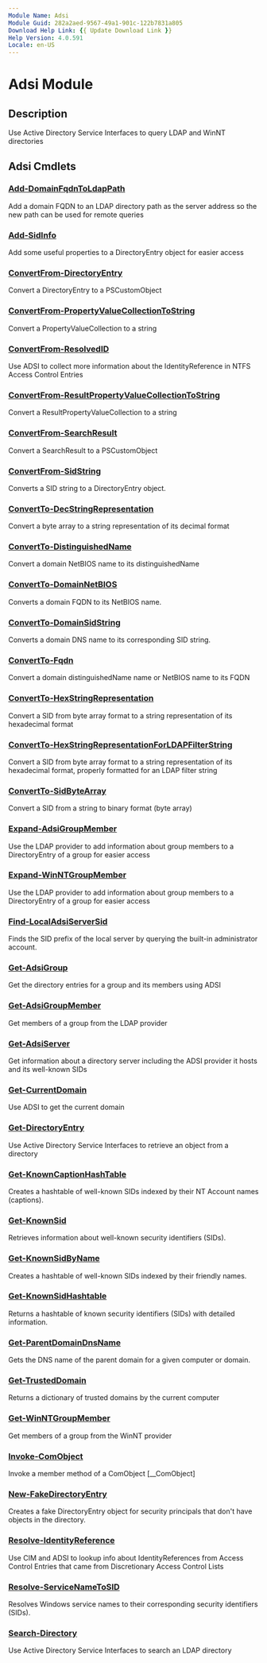 ```yaml
---
Module Name: Adsi
Module Guid: 282a2aed-9567-49a1-901c-122b7831a805
Download Help Link: {{ Update Download Link }}
Help Version: 4.0.591
Locale: en-US
---
```


# Adsi Module
## Description
Use Active Directory Service Interfaces to query LDAP and WinNT directories

## Adsi Cmdlets
### [Add-DomainFqdnToLdapPath](docs/en-US/Add-DomainFqdnToLdapPath.md)
Add a domain FQDN to an LDAP directory path as the server address so the new path can be used for remote queries

### [Add-SidInfo](docs/en-US/Add-SidInfo.md)
Add some useful properties to a DirectoryEntry object for easier access

### [ConvertFrom-DirectoryEntry](docs/en-US/ConvertFrom-DirectoryEntry.md)
Convert a DirectoryEntry to a PSCustomObject

### [ConvertFrom-PropertyValueCollectionToString](docs/en-US/ConvertFrom-PropertyValueCollectionToString.md)
Convert a PropertyValueCollection to a string

### [ConvertFrom-ResolvedID](docs/en-US/ConvertFrom-ResolvedID.md)
Use ADSI to collect more information about the IdentityReference in NTFS Access Control Entries

### [ConvertFrom-ResultPropertyValueCollectionToString](docs/en-US/ConvertFrom-ResultPropertyValueCollectionToString.md)
Convert a ResultPropertyValueCollection to a string

### [ConvertFrom-SearchResult](docs/en-US/ConvertFrom-SearchResult.md)
Convert a SearchResult to a PSCustomObject

### [ConvertFrom-SidString](docs/en-US/ConvertFrom-SidString.md)
Converts a SID string to a DirectoryEntry object.

### [ConvertTo-DecStringRepresentation](docs/en-US/ConvertTo-DecStringRepresentation.md)
Convert a byte array to a string representation of its decimal format

### [ConvertTo-DistinguishedName](docs/en-US/ConvertTo-DistinguishedName.md)
Convert a domain NetBIOS name to its distinguishedName

### [ConvertTo-DomainNetBIOS](docs/en-US/ConvertTo-DomainNetBIOS.md)
Converts a domain FQDN to its NetBIOS name.

### [ConvertTo-DomainSidString](docs/en-US/ConvertTo-DomainSidString.md)
Converts a domain DNS name to its corresponding SID string.

### [ConvertTo-Fqdn](docs/en-US/ConvertTo-Fqdn.md)
Convert a domain distinguishedName name or NetBIOS name to its FQDN

### [ConvertTo-HexStringRepresentation](docs/en-US/ConvertTo-HexStringRepresentation.md)
Convert a SID from byte array format to a string representation of its hexadecimal format

### [ConvertTo-HexStringRepresentationForLDAPFilterString](docs/en-US/ConvertTo-HexStringRepresentationForLDAPFilterString.md)
Convert a SID from byte array format to a string representation of its hexadecimal format, properly formatted for an LDAP filter string

### [ConvertTo-SidByteArray](docs/en-US/ConvertTo-SidByteArray.md)
Convert a SID from a string to binary format (byte array)

### [Expand-AdsiGroupMember](docs/en-US/Expand-AdsiGroupMember.md)
Use the LDAP provider to add information about group members to a DirectoryEntry of a group for easier access

### [Expand-WinNTGroupMember](docs/en-US/Expand-WinNTGroupMember.md)
Use the LDAP provider to add information about group members to a DirectoryEntry of a group for easier access

### [Find-LocalAdsiServerSid](docs/en-US/Find-LocalAdsiServerSid.md)
Finds the SID prefix of the local server by querying the built-in administrator account.

### [Get-AdsiGroup](docs/en-US/Get-AdsiGroup.md)
Get the directory entries for a group and its members using ADSI

### [Get-AdsiGroupMember](docs/en-US/Get-AdsiGroupMember.md)
Get members of a group from the LDAP provider

### [Get-AdsiServer](docs/en-US/Get-AdsiServer.md)
Get information about a directory server including the ADSI provider it hosts and its well-known SIDs

### [Get-CurrentDomain](docs/en-US/Get-CurrentDomain.md)
Use ADSI to get the current domain

### [Get-DirectoryEntry](docs/en-US/Get-DirectoryEntry.md)
Use Active Directory Service Interfaces to retrieve an object from a directory

### [Get-KnownCaptionHashTable](docs/en-US/Get-KnownCaptionHashTable.md)
Creates a hashtable of well-known SIDs indexed by their NT Account names (captions).

### [Get-KnownSid](docs/en-US/Get-KnownSid.md)
Retrieves information about well-known security identifiers (SIDs).

### [Get-KnownSidByName](docs/en-US/Get-KnownSidByName.md)
Creates a hashtable of well-known SIDs indexed by their friendly names.

### [Get-KnownSidHashtable](docs/en-US/Get-KnownSidHashtable.md)
Returns a hashtable of known security identifiers (SIDs) with detailed information.

### [Get-ParentDomainDnsName](docs/en-US/Get-ParentDomainDnsName.md)
Gets the DNS name of the parent domain for a given computer or domain.

### [Get-TrustedDomain](docs/en-US/Get-TrustedDomain.md)
Returns a dictionary of trusted domains by the current computer

### [Get-WinNTGroupMember](docs/en-US/Get-WinNTGroupMember.md)
Get members of a group from the WinNT provider

### [Invoke-ComObject](docs/en-US/Invoke-ComObject.md)
Invoke a member method of a ComObject [__ComObject]

### [New-FakeDirectoryEntry](docs/en-US/New-FakeDirectoryEntry.md)
Creates a fake DirectoryEntry object for security principals that don't have objects in the directory.

### [Resolve-IdentityReference](docs/en-US/Resolve-IdentityReference.md)
Use CIM and ADSI to lookup info about IdentityReferences from Access Control Entries that came from Discretionary Access Control Lists

### [Resolve-ServiceNameToSID](docs/en-US/Resolve-ServiceNameToSID.md)
Resolves Windows service names to their corresponding security identifiers (SIDs).

### [Search-Directory](docs/en-US/Search-Directory.md)
Use Active Directory Service Interfaces to search an LDAP directory


